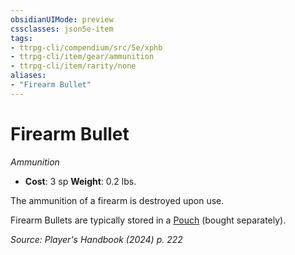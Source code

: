 ```yaml
---
obsidianUIMode: preview
cssclasses: json5e-item
tags:
- ttrpg-cli/compendium/src/5e/xphb
- ttrpg-cli/item/gear/ammunition
- ttrpg-cli/item/rarity/none
aliases: 
- "Firearm Bullet"
---
```

# Firearm Bullet
*Ammunition*  


- **Cost**: 3 sp
**Weight**: 0.2 lbs.

The ammunition of a firearm is destroyed upon use.

Firearm Bullets are typically stored in a [Pouch](3-Compendium/items/pouch-xphb.md) (bought separately).

*Source: Player's Handbook (2024) p. 222*